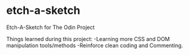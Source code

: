 # etch-a-sketch
Etch-A-Sketch for The Odin Project

Things learned during this project:
-Learning more CSS and DOM manipulation tools/methods
-Reinforce clean coding and Commenting.